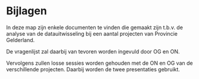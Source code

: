 # Bijlagen

In deze map zijn enkele documenten te vinden die gemaakt zijn t.b.v. de analyse van de datauitwisseling bij een aantal projecten van Provincie Gelderland.

De vragenlijst zal daarbij van tevoren worden ingevuld door OG en ON.

Vervolgens zullen losse sessies worden gehouden met de ON en OG van de verschillende projecten. Daarbij worden de twee presentaties gebruikt.